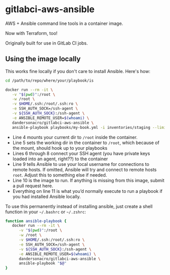 # gitlabci-aws-ansible
AWS + Ansible command line tools in a container image.

Now with Terraform, too!

Originally built for use in GitLab CI jobs.


## Using the image locally

This works fine locally if you don't care to install Ansible. Here's how:

```bash
cd /path/to/repo/where/your/playbook/is

docker run --rm -it \
   -v "$(pwd)":/root \
   -w /root \
   -v $HOME/.ssh:/root/.ssh:ro \
   -e SSH_AUTH_SOCK=/ssh-agent \
   -v ${SSH_AUTH_SOCK}:/ssh-agent \
   -e ANSIBLE_REMOTE_USER=$(whoami) \
   dandersonacro/gitlabci-aws-ansible \
   ansible-playbook playbooks/my-book.yml -i inventories/staging --limit 'foobar*' --check
```
* Line 4 mounts your current dir to `/root` inside the container.
* Line 5 sets the working dir in the container to `/root`, which because of the mount, should hook up to your playbooks
* Lines 6 through 8 connect your SSH agent (you have private keys loaded into an agent, right??) to the container
* Line 9 tells Ansible to use your local username for connections to remote hosts. If omitted, Ansible will try and connect to remote hosts `root`. Adjust this to something else if needed.
* Line 10 is the image to run. If anything is missing from this image, submit a pull request here.
* Everything on line 11 is what you’d normally execute to run a playbook if you had installed Ansible locally.


To use this permanently instead of installing ansible, just create a shell function in your `~/.bashrc` or `~/.zshrc`:
```bash
function ansible-playbook {
   docker run --rm -it \
      -v "$(pwd)":/root \
      -w /root \
      -v $HOME/.ssh:/root/.ssh:ro \
      -e SSH_AUTH_SOCK=/ssh-agent \
      -v ${SSH_AUTH_SOCK}:/ssh-agent \
      -e ANSIBLE_REMOTE_USER=$(whoami) \
      dandersonacro/gitlabci-aws-ansible \
      ansible-playbook "$@"
}
```
